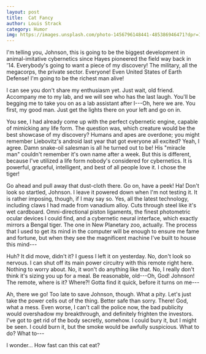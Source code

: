 ```yaml
---
layout: post
title:  Cat Fancy
author: Louis Strack
category: Humor
img: https://images.unsplash.com/photo-1456796148441-485386946471?dpr=1&auto=format&fit=crop&w=1500&h=1000&q=80&cs=tinysrgb&crop=
---
```


I'm telling you, Johnson, this is going to be the biggest development in animal-imitative cybernetics since Hayes pioneered the field way back in '14. Everybody's going to want a piece of my discovery! The military, all the megacorps, the private sector. Everyone! Even United States of Earth Defense! I'm going to be the richest man alive!

I can see you don't share my enthusiasm yet. Just wait, old friend. Accompany me to my lab, and we will see who has the last laugh. You'll be begging me to take you on as a lab assistant after I---Oh, here we are. You first, my good man. Just get the lights there on your left and go on in.

You see, I had already come up with the perfect cybernetic engine, capable of mimicking any life form. The question was, which creature would be the best showcase of my discovery? Humans and apes are overdone; you might remember Liebovitz's android last year that got everyone all excited? Yeah, I agree. Damn snake-oil salesman is all he turned out to be! His "miracle man" couldn't remember it's own name after a week. But this is different, because I've utilized a life form nobody's considered for cybernetics. It is powerful, graceful, intelligent, and best of all people love it. I chose the tiger!

Go ahead and pull away that dust-cloth there. Go on, have a peek! Ha! Don't look so startled, Johnson. I leave it powered down when I'm not testing it. It is rather imposing, though, if I may say so. Yes, all the latest technology, including claws I had made from vanadium alloy. Cuts through steel like it's wet cardboard. Omni-directional piston ligaments, the finest photometric ocular devices I could find, and a cybernetic neural interface, which exactly mirrors a Bengal tiger. The one in New Planetary zoo, actually. The process that I used to get its mind in the computer will be enough to ensure me fame and fortune, but when they see the magnificent machine I've built to house this mind---

Huh? It did move, didn't it? I guess I left it on yesterday. No, don't look so nervous. I can shut off its main power circuitry with this remote right here. Nothing to worry about. No, it won't do anything like that. No, I really don't think it's sizing you up for a meal. Be reasonable, old---Oh, God! Johnson! The remote, where is it? Where?! Gotta find it quick, before it turns on me---

Ah, there we go! Too late to save Johnson, though. What a pity. Let's just take the power cells out of the thing. Better safe than sorry. There! God, what a mess. Even worse, I can't call the police now, the bad publicity would overshadow my breakthrough, and definitely frighten the investors. I've got to get rid of the body secretly, somehow. I could bury it, but I might be seen. I could burn it, but the smoke would be awfully suspicious. What to do? What to---

I wonder... How fast can this cat eat?
